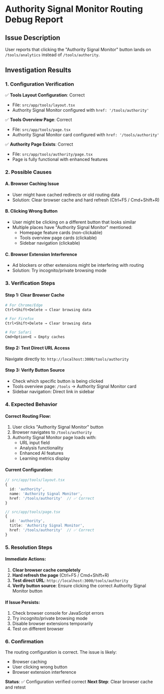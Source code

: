 # Authority Signal Monitor Routing Debug Report

## Issue Description
User reports that clicking the "Authority Signal Monitor" button lands on `/tools/analytics` instead of `/tools/authority`.

## Investigation Results

### 1. Configuration Verification
✅ **Tools Layout Configuration**: Correct
- File: `src/app/tools/layout.tsx`
- Authority Signal Monitor configured with `href: '/tools/authority'`

✅ **Tools Overview Page**: Correct  
- File: `src/app/tools/page.tsx`
- Authority Signal Monitor card configured with `href: '/tools/authority'`

✅ **Authority Page Exists**: Correct
- File: `src/app/tools/authority/page.tsx`
- Page is fully functional with enhanced features

### 2. Possible Causes

#### A. Browser Caching Issue
- User might have cached redirects or old routing data
- Solution: Clear browser cache and hard refresh (Ctrl+F5 / Cmd+Shift+R)

#### B. Clicking Wrong Button
- User might be clicking on a different button that looks similar
- Multiple places have "Authority Signal Monitor" mentioned:
  - Homepage feature cards (non-clickable)
  - Tools overview page cards (clickable)
  - Sidebar navigation (clickable)

#### C. Browser Extension Interference
- Ad blockers or other extensions might be interfering with routing
- Solution: Try incognito/private browsing mode

### 3. Verification Steps

#### Step 1: Clear Browser Cache
```bash
# For Chrome/Edge
Ctrl+Shift+Delete → Clear browsing data

# For Firefox  
Ctrl+Shift+Delete → Clear browsing data

# For Safari
Cmd+Option+E → Empty caches
```

#### Step 2: Test Direct URL Access
Navigate directly to: `http://localhost:3000/tools/authority`

#### Step 3: Verify Button Source
- Check which specific button is being clicked
- Tools overview page: `/tools` → Authority Signal Monitor card
- Sidebar navigation: Direct link in sidebar

### 4. Expected Behavior

#### Correct Routing Flow:
1. User clicks "Authority Signal Monitor" button
2. Browser navigates to `/tools/authority`
3. Authority Signal Monitor page loads with:
   - URL input field
   - Analysis functionality
   - Enhanced AI features
   - Learning metrics display

#### Current Configuration:
```typescript
// src/app/tools/layout.tsx
{
  id: 'authority',
  name: 'Authority Signal Monitor',
  href: '/tools/authority'  // ✅ Correct
}

// src/app/tools/page.tsx  
{
  id: 'authority',
  title: 'Authority Signal Monitor',
  href: '/tools/authority'  // ✅ Correct
}
```

### 5. Resolution Steps

#### Immediate Actions:
1. **Clear browser cache completely**
2. **Hard refresh the page** (Ctrl+F5 / Cmd+Shift+R)
3. **Test direct URL**: `http://localhost:3000/tools/authority`
4. **Verify button source**: Ensure clicking the correct Authority Signal Monitor button

#### If Issue Persists:
1. Check browser console for JavaScript errors
2. Try incognito/private browsing mode
3. Disable browser extensions temporarily
4. Test on different browser

### 6. Confirmation

The routing configuration is correct. The issue is likely:
- Browser caching
- User clicking wrong button
- Browser extension interference

**Status**: ✅ Configuration verified correct
**Next Step**: Clear browser cache and retest 